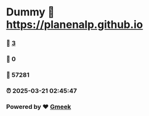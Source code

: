 # Dummy :link: https://planenalp.github.io 
### :page_facing_up: [3](https://planenalp.github.io/tag.html) 
### :speech_balloon: 0 
### :hibiscus: 57281 
### :alarm_clock: 2025-03-21 02:45:47 
### Powered by :heart: [Gmeek](https://github.com/Meekdai/Gmeek)
